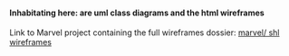 #### Inhabitating here: are uml class diagrams and the html wireframes

Link to Marvel project containing the full wireframes dossier: [marvel/ shl wireframes](https://marvelapp.com/9j29gae)

